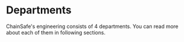 # Departments

ChainSafe's engineering consists of 4 departments.
You can read more about each of them in following sections.